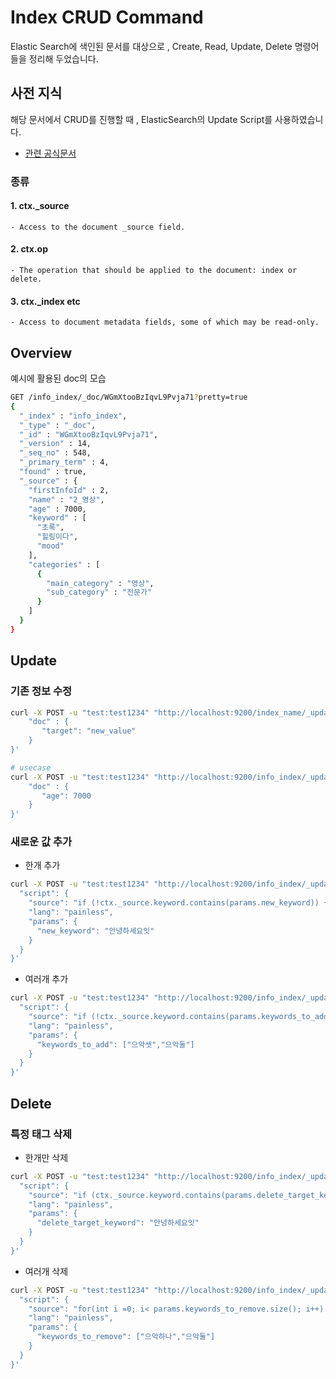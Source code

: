 # Index CRUD Command
Elastic Search에 색인된 문서를 대상으로 , Create, Read, Update, Delete 명령어들을 정리해 두었습니다.

## 사전 지식
해당 문서에서 CRUD를 진행할 때 , ElasticSearch의 Update Script를 사용하였습니다.
- [관련 공식문서](https://www.elastic.co/guide/en/elasticsearch/reference/current/modules-scripting-fields.html#_update_scripts)

### 종류

#### 1. ctx._source
    - Access to the document _source field.

#### 2. ctx.op
    - The operation that should be applied to the document: index or delete.

#### 3. ctx._index etc
    - Access to document metadata fields, some of which may be read-only.

## Overview
예시에 활용된 doc의 모습

```bash
GET /info_index/_doc/WGmXtooBzIqvL9Pvja71?pretty=true
{
  "_index" : "info_index",
  "_type" : "_doc",
  "_id" : "WGmXtooBzIqvL9Pvja71",
  "_version" : 14,
  "_seq_no" : 548,
  "_primary_term" : 4,
  "found" : true,
  "_source" : {
    "firstInfoId" : 2,
    "name" : "2_영상",
    "age" : 7000,
    "keyword" : [
      "초록",
      "힐링이다",
      "mood"
    ],
    "categories" : [
      {
        "main_category" : "영상",
        "sub_category" : "전문가"
      }
    ]
  }
}
```

## Update
### 기존 정보 수정
```bash
curl -X POST -u "test:test1234" "http://localhost:9200/index_name/_update/{_id_value}_" -H "Content-Type: application/json" -d '{
    "doc" : {
       "target": "new_value"
    }
}'

# usecase
curl -X POST -u "test:test1234" "http://localhost:9200/info_index/_update/WGmXtooBzIqvL9Pvja71" -H "Content-Type: application/json" -d '{
    "doc" : {
       "age": 7000
    }
}'
```

### 새로운 값 추가
- 한개 추가
```bash
curl -X POST -u "test:test1234" "http://localhost:9200/info_index/_update/WGmXtooBzIqvL9Pvja71" -H "Content-Type: application/json" -d '{
  "script": {
    "source": "if (!ctx._source.keyword.contains(params.new_keyword)) { ctx._source.keyword.add(params.new_keyword); }",
    "lang": "painless",
    "params": {
      "new_keyword": "안녕하세요잇"
    }
  }
}'
```

- 여러개 추가
```bash
curl -X POST -u "test:test1234" "http://localhost:9200/info_index/_update/WGmXtooBzIqvL9Pvja71" -H "Content-Type: application/json" -d '{
  "script": {
    "source": "if (!ctx._source.keyword.contains(params.keywords_to_add)) { ctx._source.keyword.addAll(params.keywords_to_add); }",
    "lang": "painless",
    "params": {
      "keywords_to_add": ["으악셋","으악둘"]
    }
  }
}'
```

## Delete
### 특정 태그 삭제
- 한개만 삭제
```bash
curl -X POST -u "test:test1234" "http://localhost:9200/info_index/_update/WGmXtooBzIqvL9Pvja71" -H "Content-Type: application/json" -d '{
  "script": {
    "source": "if (ctx._source.keyword.contains(params.delete_target_keyword)) { ctx._source.keyword.removeIf(e -> e.equals(params.delete_target_keyword)); }",
    "lang": "painless",
    "params": {
      "delete_target_keyword": "안녕하세요잇"
    }
  }
}'
```

- 여러개 삭제
```bash
curl -X POST -u "test:test1234" "http://localhost:9200/info_index/_update/WGmXtooBzIqvL9Pvja71" -H "Content-Type: application/json" -d '{
  "script": {
    "source": "for(int i =0; i< params.keywords_to_remove.size(); i++) {if (ctx._source.keyword.contains(params.keywords_to_remove[i])) {ctx._source.keyword.removeIf(e -> e.equals(params.keywords_to_remove[i]));}}",
    "lang": "painless",
    "params": {
      "keywords_to_remove": ["으악하나","으악둘"]
    }
  }
}'
```